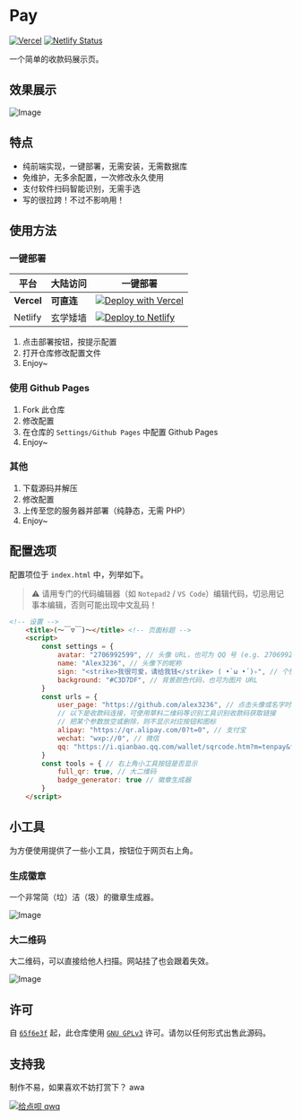 # Pay

[![Vercel](https://vercelbadge.vercel.app/api/alex3236/pay)](https://vercel.com/alex3236/pay) [![Netlify Status](https://api.netlify.com/api/v1/badges/7badc2ac-2e40-4ed2-8df5-704a25fc921d/deploy-status)](https://app.netlify.com/sites/al-pay/deploys)

一个简单的收款码展示页。

## 效果展示

![Image](https://i.niupic.com/images/2022/08/04/a1wB.png)

## 特点

- 纯前端实现，一键部署，无需安装，无需数据库
- 免维护，无多余配置，一次修改永久使用
- 支付软件扫码智能识别，无需手选
- 写的很拉跨！不过不影响用！

## 使用方法

### 一键部署

| 平台 | 大陆访问 | 一键部署 |
| - | - | - |
| **Vercel** | **可直连** | [![Deploy with Vercel](https://vercel.com/button)](https://vercel.com/new/clone?repository-url=https%3A%2F%2Fgithub.com%2Falex3236%2Fpay&demo-title=Pay&demo-description=A%20demo%20site%20by%20Alex3236.&demo-url=https://pay-alex3236.vercel.app/&demo-image=https://user-images.githubusercontent.com/45303195/158306208-a682e9c1-1f9c-4614-950e-6078b5f4eca0.png) |
| Netlify | 玄学矮墙 | [![Deploy to Netlify](https://www.netlify.com/img/deploy/button.svg)](https://app.netlify.com/start/deploy?repository=https://github.com/alex3236/pay)

1. 点击部署按钮，按提示配置
2. 打开仓库修改配置文件
3. Enjoy~

### 使用 Github Pages

1. Fork 此仓库
2. 修改配置
3. 在仓库的 `Settings/Github Pages` 中配置 Github Pages
4. Enjoy~

### 其他

1. 下载源码并解压
2. 修改配置
3. 上传至您的服务器并部署（纯静态，无需 PHP）
4. Enjoy~

## 配置选项

配置项位于 `index.html` 中，列举如下。

> :warning: 请用专门的代码编辑器（如 `Notepad2` / `VS Code`）编辑代码，切忌用记事本编辑，否则可能出现中文乱码！

```html
<!-- 设置 -->
    <title>(～￣▽￣)～</title> <!-- 页面标题 -->
    <script>
        const settings = {
            avatar: "2706992599", // 头像 URL，也可为 QQ 号 (e.g. 2706992599) 或 Github 用户名 (e.g. @alex3236)
            name: "Alex3236", // 头像下的昵称
            sign: "<strike>我很可爱，请给我钱</strike> ( •̀ ω •́ )✧", // 个性签名 (提示文字)
            background: "#C3D7DF", // 背景颜色代码，也可为图片 URL
        }
        const urls = {
            user_page: "https://github.com/alex3236", // 点击头像或名字时跳转的链接，留空或删除则不跳转
            // 以下是收款码连接，可使用草料二维码等识别工具识别收款码获取链接
            // 把某个参数放空或删除，则不显示对应按钮和图标
            alipay: "https://qr.alipay.com/0?t=0", // 支付宝
            wechat: "wxp://0", // 微信
            qq: "https://i.qianbao.qq.com/wallet/sqrcode.htm?m=tenpay&f=wallet&a=1&ac=0&u=0&n=0" // QQ
        }
        const tools = { // 右上角小工具按钮是否显示
            full_qr: true, // 大二维码
            badge_generator: true // 徽章生成器
        }
    </script>
```

## 小工具

为方便使用提供了一些小工具，按钮位于网页右上角。

### 生成徽章

一个非常简（垃）洁（圾）的徽章生成器。

![Image](https://i.niupic.com/images/2022/08/04/a1wU.png)

### 大二维码

大二维码，可以直接给他人扫描。网站挂了也会跟着失效。

![Image](https://i.niupic.com/images/2022/08/04/a1wE.png)

## 许可
自 [`65f6e3f`](https://github.com/alex3236/pay/commit/65f6e3f74e26e766b611b2d36f42d6841ad5d806) 起，此仓库使用 [`GNU GPLv3`](https://www.gnu.org/licenses/gpl-3.0.html) 许可。请勿以任何形式出售此源码。

## 支持我

制作不易，如果喜欢不妨打赏下？ awa

[![给点呗 qwq](https://img.shields.io/badge/%E7%BB%99%E7%82%B9%E5%91%97%20qwq-blue?logo=alipay&logoColor=white&style=flat-square)](https://pay-alex3236.vercel.app/)
